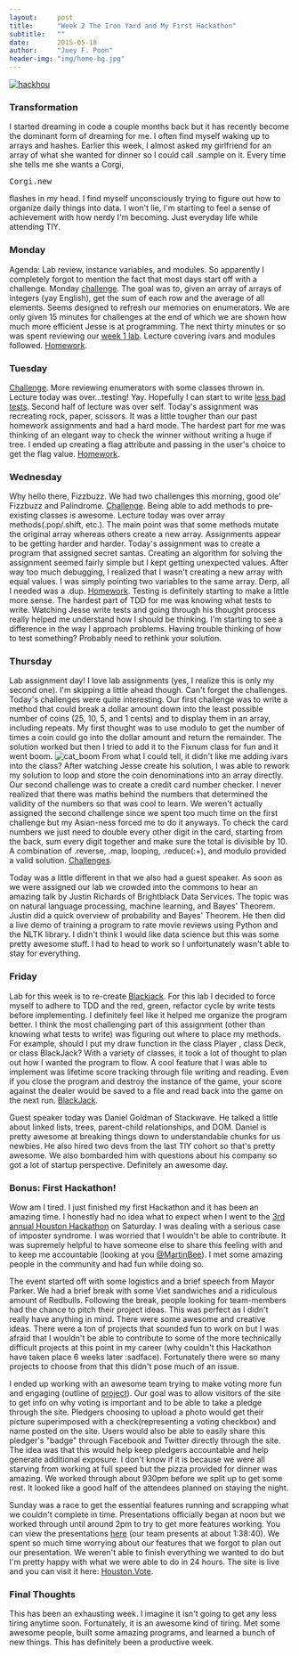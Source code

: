 ```yaml
---
layout:     post
title:      "Week 2 The Iron Yard and My First Hackathon"
subtitle:   ""
date:       2015-05-18
author:     "Joey F. Poon"
header-img: "img/home-bg.jpg"
---
```


<a href="http://temp.nickydisla.com/temp/wp-content/uploads/2015/05/hackhou1-e1432449708626.jpeg"><img src="http://temp.nickydisla.com/temp/wp-content/uploads/2015/05/hackhou1-e1432449708626.jpeg" alt="hackhou" class="aligncenter" ></a>

<h3>Transformation</h3>
<p>I started dreaming in code a couple months back but it has recently become the dominant form of dreaming for me. I often find myself waking up to arrays and hashes. Earlier this week, I almost asked my girlfriend for an array of what she wanted for dinner so I could call <span class="lang:ruby decode:true  crayon-inline " >.sample</span>  on it. Every time she tells me she wants a Corgi, <pre>Corgi.new</pre> flashes in my head. I find myself unconsciously trying to figure out how to organize daily things into data. I won't lie, I'm starting to feel a sense of achievement with how nerdy I'm becoming. Just everyday life while attending TIY.</p>

<h3>Monday</h3>
<p>Agenda: Lab review, instance variables, and modules. So apparently I completely forgot to mention the fact that most days start off with a challenge. Monday <a href="https://github.com/joeypoon/iron_yard/blob/master/day-6/day-6-challenge.rb">challenge</a>. The goal was to, given an array of arrays of integers (yay English), get the sum of each row and the average of all elements. Seems designed to refresh our memories on enumerators. We are only given 15 minutes for challenges at the end of which we are shown how much more efficient Jesse is at programming. The next thirty minutes or so was spent reviewing our <a href="https://github.com/joeypoon/week-1-lab">week 1 lab</a>. Lecture covering ivars and modules followed. <a href="https://github.com/joeypoon/iron_yard/blob/master/day-6/day-6.rb">Homework</a>.</p>

<h3>Tuesday</h3>
<p><a href="https://github.com/joeypoon/iron_yard/blob/master/day-7/day-7-challenge.rb">Challenge</a>. More reviewing enumerators with some classes thrown in. Lecture today was over...testing! Yay. Hopefully I can start to write <a href="http://joeypoon.com/blog/2015/04/14/on-the-road-to-testing/">less bad tests</a>. Second half of lecture was over <span class="lang:ruby decode:true  crayon-inline " >self</span>. Today's assignment was recreating rock, paper, scissors. It was a little tougher than our past homework assignments and had a hard mode. The hardest part for me was thinking of an elegant way to check the winner without writing a huge if tree. I ended up creating a flag attribute and passing in the user's choice to get the flag value. <a href="https://github.com/joeypoon/iron_yard/tree/master/day-7">Homework</a>.</p>

<h3>Wednesday</h3>
<p>Why hello there, Fizzbuzz. We had two challenges this morning, good ole' Fizzbuzz and Palindrome. <a href="https://github.com/joeypoon/iron_yard/blob/master/day-8/day-8-challenge.rb">Challenge</a>. Being able to add methods to pre-existing classes is awesome. Lecture today was over array methods(.pop/.shift, etc.). The main point was that some methods mutate the original array whereas others create a new array. Assignments appear to be getting harder and harder. Today's assignment was to create a program that assigned secret santas. Creating an algorithm for solving the assignment seemed fairly simple but I kept getting unexpected values. After way too much debugging, I realized that I wasn't creating a new array with equal values. I was simply pointing two variables to the same array. Derp, all I needed was a <span class="lang:ruby decode:true  crayon-inline " >.dup</span>. <a href="https://github.com/joeypoon/iron_yard/tree/master/day-8">Homework</a>. Testing is definitely starting to make a little more sense. The hardest part of TDD for me was knowing what tests to write. Watching Jesse write tests and going through his thought process really helped me understand how I should be thinking. I'm starting to see a difference in the way I approach problems. Having trouble thinking of how to test something? Probably need to rethink your solution.</p>

<h3>Thursday</h3>
<p>Lab assignment day! I love lab assignments (yes, I realize this is only my second one). I'm skipping a little ahead though. Can't forget the challenges. Today's challenges were quite interesting. Our first challenge was to write a method that could break a dollar amount down into the least possible number of coins (25, 10, 5, and 1 cents) and to display them in an array, including repeats. My first thought was to use modulo to get the number of times a coin could go into the dollar amount and return the remainder. The solution worked but then I tried to add it to the Fixnum class for fun and it went boom.
<img src="{{ site.baseurl }}/img/cat_boom.gif" alt="cat_boom">
From what I could tell, it didn't like me adding ivars into the class? After watching Jesse create his solution, I was able to rework my solution to loop and store the coin denominations into an array directly. Our second challenge was to create a credit card number checker. I never realized that there was maths behind the numbers that determined the validity of the numbers so that was cool to learn. We weren't actually assigned the second challenge since we spent too much time on the first challenge but my Asian-ness forced me to do it anyways. To check the card numbers we just need to double every other digit in the card, starting from the back, sum every digit together and make sure the total is divisible by 10. A combination of <span class="lang:ruby decode:true  crayon-inline " >.reverse</span>, <span class="lang:ruby decode:true  crayon-inline " >.map</span>, looping, <span class="lang:ruby decode:true  crayon-inline " >.reduce(:+)</span>, and modulo provided a valid solution. <a href="https://github.com/joeypoon/iron_yard/tree/master/day-9">Challenges</a>.</p>
<p>Today was a little different in that we also had a guest speaker. As soon as we were assigned our lab we crowded into the commons to hear an amazing talk by Justin Richards of Brightblack Data Services. The topic was on natural language processing, machine learning, and Bayes' Theorem. Justin did a quick overview of probability and Bayes' Theorem. He then did a live demo of training a program to rate movie reviews using Python and the NLTK library. I didn't think I would like data science but this was some pretty awesome stuff. I had to head to work so I unfortunately wasn't able to stay for everything.</p>

<h3>Friday</h3>
<p>Lab for this week is to re-create <a href="https://github.com/tiy-hou-q2-2015-rails/week-2-lab">Blackjack</a>. For this lab I decided to force myself to adhere to TDD and the red, green, refactor cycle by write tests before implementing. I definitely feel like it helped me organize the program better. I think the most challenging part of this assignment (other than knowing what tests to write) was figuring out where to place my methods. For example, should I put my draw function in the <span class="lang:ruby decode:true  crayon-inline " >class Player</span> , <span class="lang:ruby decode:true  crayon-inline " >class Deck</span>, or <span class="lang:ruby decode:true  crayon-inline " >class BlackJack</span>? With a variety of classes, it took a lot of thought to plan out how I wanted the program to flow. A cool feature that I was able to implement was lifetime score tracking through file writing and reading. Even if you close the program and destroy the instance of the game, your score against the dealer would be saved to a file and read back into the game on the next run. <a href="https://github.com/joeypoon/BlackJack">BlackJack</a>.</p>
<p>Guest speaker today was Daniel Goldman of Stackwave. He talked a little about linked lists, trees, parent-child relationships, and DOM. Daniel is pretty awesome at breaking things down to understandable chunks for us newbies. He also hired two devs from the last TIY cohort so that's pretty awesome. We also bombarded him with questions about his company so got a lot of startup perspective. Definitely an awesome day.</p>

<h3>Bonus: First Hackathon!</h3>
<p>Wow am I tired. I just finished my first Hackathon and it has been an amazing time. I honestly had no idea what to expect when I went to the <a href="http://houstonhackathon.com/">3rd annual Houston Hackathon</a> on Saturday. I was dealing with a serious case of imposter syndrome. I was worried that I wouldn't be able to contribute. It was supremely helpful to have someone else to share this feeling with and to keep me accountable (looking at you <a href="https://twitter.com/MartinBee">@MartinBee</a>). I met some amazing people in the community and had fun while doing so.</p>
<p>The event started off with some logistics and a brief speech from Mayor Parker. We had a brief break with some Viet sandwiches and a ridiculous amount of Redbulls. Following the break, people looking for team-members had the chance to pitch their project ideas. This was perfect as I didn't really have anything in mind. There were some awesome and creative ideas. There were a ton of projects that sounded fun to work on but I was afraid that I wouldn't be able to contribute to some of the more technically difficult projects at this point in my career (why couldn't this Hackathon have taken place 6 weeks later :sadface). Fortunately there were so many projects to choose from that this didn't pose much of an issue.</p>
<p>I ended up working with an awesome team trying to make voting more fun and engaging (outline of <a href="http://challengepost.com/software/houston-vote">project</a>). Our goal was to allow visitors of the site to get info on why voting is important and to be able to take a pledge through the site. Pledgers choosing to upload a photo would get their picture superimposed with a check(representing a voting checkbox) and name posted on the site. Users would also be able to easily share this pledger's "badge" through Facebook and Twitter directly through the site. The idea was that this would help keep pledgers accountable and help generate additional exposure. I don't know if it is because we were all starving from working at full speed but the pizza provided for dinner was amazing. We worked through about 930pm before we split up to get some rest. It looked like a good half of the attendees planned on staying the night.</p>

<p>Sunday was a race to get the essential features running and scrapping what we couldn't complete in time. Presentations officially began at noon but we worked through until around 2pm to try to get more features working. You can view the presentations <a href="https://www.youtube.com/watch?v=UoFE-cWUpjM">here</a> (our team presents at about 1:38:40). We spent so much time worrying about our features that we forgot to plan out our presentation. We weren't able to finish everything we wanted to do but I'm pretty happy with what we were able to do in 24 hours. The site is live and you can visit it here: <a href="http://houston.vote/">Houston.Vote</a>.</p>

<h3>Final Thoughts</h3>
<p>This has been an exhausting week. I imagine it isn't going to get any less tiring anytime soon. Fortunately, it is an awesome kind of tiring. Met some awesome people, built some amazing programs, and learned a bunch of new things. This has definitely been a productive week.</p>
